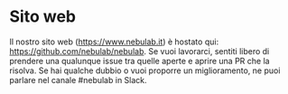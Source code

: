 # Sito web

Il nostro sito web (https://www.nebulab.it) è hostato qui: https://github.com/nebulab/nebulab. Se
vuoi lavorarci, sentiti libero di prendere una qualunque issue tra quelle aperte e aprire una PR
che la risolva. Se hai qualche dubbio o vuoi proporre un miglioramento, ne puoi parlare nel canale
\#nebulab in Slack. 
